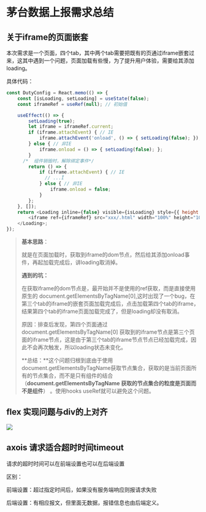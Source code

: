 # 茅台数据上报需求总结

## 关于iframe的页面嵌套

本次需求是一个页面，四个tab，其中两个tab需要把既有的页通过iframe嵌套过来，这其中遇到一个问题，页面加载有些慢，为了提升用户体验，需要给其添加loading。

具体代码：

```js
const DutyConfig = React.memo(() => {
    const [isLoading, setLoading] = useState(false);
    const iframeRef = useRef(null); // 初始值

    useEffect(() => {
        setLoading(true);
        let iframe = iframeRef.current;
        if (iframe.attachEvent) { // IE
            iframe.attachEvent('onload', () => { setLoading(false); });
        } else { // 非IE
            iframe.onload = () => { setLoading(false); };
        }
      /*  组件销毁时，解除绑定事件*/ 
        return () => {  
            if (iframe.attachEvent) { // IE
              // ...Ï
            } else { // 非IE
                iframe.onload = false;
            }
        };
    }, []);
    return <Loading inline={false} visible={isLoading} style={{ height: '100%' }} tip="页面正在加载中，请耐心等待！">
        <iframe ref={iframeRef} src="xxx/.html" width="100%" height="100%" frameBorder='0' />
    </Loading>;
});
```

>**基本思路**：
>
>就是在页面加载时，获取到iframe的dom节点，然后给其添加onload事件，再起加载完成后，讲loading取消掉。
>
>**遇到的坑：**
>
>在获取iframe的dom节点是，最开始并不是使用的ref获取，而是直接使用原生的 document.getElementsByTagName[0],这时出现了一个bug，在第三个tab的iframe的嵌套页面加载完成后，点击加载第四个tab的iframe，结果第四个tab的iframe页面加载完成了，但是loading却没有取消。
>
>原因：排查后发现，第四个页面通过document.getElementsByTagName[0] 获取到的iframe节点是第三个页面的iframe节点，这是由于第三个tab的iframe节点节点已经加载完成，因此不会再次触发，所以loading状态未变化。
>
>**总结：**这个问题归根到底由于使用document.getElementsByTagName获取节点集合，获取的是当前页面所有的节点集合，而不是只有组件的结合（**document.getElementsByTagName 获取的节点集合的粒度是页面而不是组件**）  。使用hooks useRef就可以避免这个问题。

## flex 实现问题与div的上对齐

![](http://qiniu.wind-zhou.com/wind-zhou/2022-05-12-081930.png)

## axois 请求适合超时时间timeout

请求的超时时间可以在前端设置也可以在后端设置

区别：

前端设置：超过指定时间后，如果没有服务端响应则报请求失败

后端设置：有相应报文，但里面无数据，报错信息也由后端定义。



